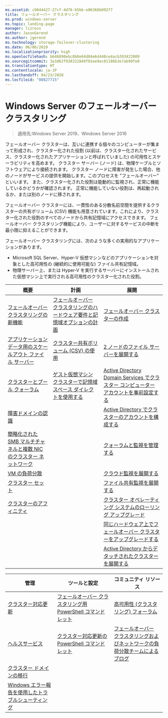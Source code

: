 ```yaml
---
ms.assetid: c9844427-27cf-4d76-b5bb-e06368b092f7
title: フェールオーバー クラスタリング
ms.prod: windows-server
ms.topic: landing-page
manager: lizross
author: JasonGerend
ms.author: jgerend
ms.technology: storage-failover-clustering
ms.date: 06/06/2019
ms.localizationpriority: high
ms.openlocfilehash: b646890ebc8b8e64d84e6d448ce4acb393422009
ms.sourcegitcommit: 3a3d62f938322849f81ee9ec01186b3e7ab90fe0
ms.translationtype: HT
ms.contentlocale: ja-JP
ms.lasthandoff: 04/23/2020
ms.locfileid: "80827715"
---
```

# <a name="failover-clustering-in-windows-server"></a>Windows Server のフェールオーバー クラスタリング

> 適用先:Windows Server 2019、Windows Server 2016

フェールオーバー クラスターは、互いに連携する個々のコンピューターが集まって形成され、クラスター化された役割 (以前は、クラスター化されたサービス、クラスター化されたアプリケーションと呼ばれていました) の可用性とスケーラビリティを高めます。 クラスター サーバー (ノード) は、物理ケーブルとソフトウェアにより接続されます。 クラスター ノードに障害が発生した場合、他のノードがサービスの提供を開始します。このプロセスを "フェールオーバー" といいます。 また、クラスター化された役割は能動的に監視され、正常に機能しているかどうかが確認されます。 正常に機能していない役割は、再起動されるか、または別のノードに移されます。

フェールオーバー クラスターには、一貫性のある分散名前空間を提供するクラスターの共有ボリューム (CSV) 機能も用意されています。これにより、クラスター化された役割のすべてのノードから共有記憶域にアクセスできます。 フェールオーバー クラスタリング機能により、ユーザーに対するサービスの中断を最小限に抑えることができます。

フェールオーバー クラスタリングには、次のような多くの実用的なアプリケーションがあります。

* Microsoft SQL Server、Hyper-V 仮想マシンなどのアプリケーションを対象とした高可用性の (継続的に使用可能な) ファイル共有記憶域。
* 物理サーバー上、または Hyper-V を実行するサーバーにインストールされた仮想マシン上で実行される高可用性のクラスター化された役割。

| **概要**                                                               |  **計画**                          |  **展開**       |
| -------------                                                                |  --------------                        | --------------------- |
| [フェールオーバー クラスタリングの新機能](whats-new-in-failover-clustering.md)    | [フェールオーバー クラスタリングのハードウェア要件と記憶域オプションの計画](clustering-requirements.md)  | [フェールオーバー クラスターの作成](create-failover-cluster.md) |
| [アプリケーション データ用のスケールアウト ファイル サーバー](sofs-overview.md)               | [クラスター共有ボリューム (CSV) の使用](failover-cluster-csvs.md) | [2 ノードのファイル サーバーを展開する](../storage/storage-spaces/storage-spaces-direct-in-vm.md) |
|  [クラスターとプール クォーラム](../storage/storage-spaces/understand-quorum.md)   |  [ゲスト仮想マシン クラスターで記憶域スペース ダイレクトを使用する](../storage/storage-spaces/storage-spaces-direct-in-vm.md)       | [Active Directory Domain Services でクラスター コンピューター アカウントを事前設定する](prestage-cluster-adds.md) |
| [障害ドメインの認識](fault-domains.md)                                 |                                 | [Active Directory でクラスターのアカウントを構成する](configure-ad-accounts.md) |
| [簡略化された SMB マルチチャネルと複数 NIC のクラスター ネットワーク](smb-multichannel.md) |                       | [クォーラムと監視を管理する](manage-cluster-quorum.md) |
| [VM の負荷分散](vm-load-balancing-overview.md)                         |                             | [クラウド監視を展開する](deploy-cloud-witness.md) |
| [クラスター セット](../storage/storage-spaces/cluster-sets.md)                  |                             |[ファイル共有監視を展開する](file-share-witness.md) |
| [クラスターのアフィニティ](cluster-affinity.md)                                     |                            | [クラスター オペレーティング システムのローリング アップグレード](cluster-operating-system-rolling-upgrade.md) |
|                                                                             |                            | [同じハードウェア上でフェールオーバー クラスターをアップグレードする](upgrade-option-same-hardware.md) |
|                                                                            |                             | [Active Directory からデタッチされたクラスターを展開する](https://docs.microsoft.com/previous-versions/windows/it-pro/windows-server-2012-R2-and-2012/dn265970\(v%3dws.11\))

|**管理**  |  **ツールと設定**  |  **コミュニティ リソース**       |
| ------------- |  -------------- | --------------------- |
| [クラスター対応更新](cluster-aware-updating.md)    |   [フェールオーバー クラスタリング用 PowerShell コマンドレット](https://docs.microsoft.com/powershell/module/failoverclusters/?view=win10-ps)      |  [高可用性 (クラスタリング) フォーラム](https://go.microsoft.com/fwlink/p/?LinkId=230641)       |
|  [ヘルスサービス](health-service-overview.md)   |   [クラスター対応更新の PowerShell コマンドレット](https://docs.microsoft.com/powershell/module/clusterawareupdating/?view=win10-ps)      | [フェールオーバー クラスタリングおよびネットワークの負荷分散チームによるブログ](https://blogs.msdn.com/b/clustering/)        |
|  [クラスター ドメインの移行](cluster-domain-migration.md)   |         |         |
|  [Windows エラー報告を使用したトラブルシューティング](troubleshooting-using-wer-reports.md)   |         |         |

